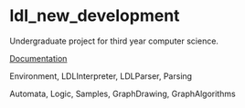 # ldl_new_development

Undergraduate project for third year computer science.

[Documentation](dist/doc/html/ldl/index.html)



Environment, LDLInterpreter, LDLParser, Parsing


Automata, Logic, Samples, GraphDrawing, GraphAlgorithms